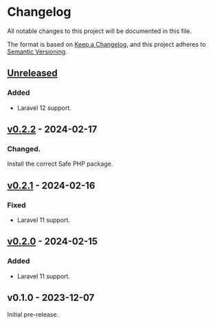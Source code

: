 # Changelog

All notable changes to this project will be documented in this file.

The format is based on [Keep a Changelog](https://keepachangelog.com/en/1.0.0/),
and this project adheres to [Semantic Versioning](https://semver.org/spec/v2.0.0.html).

## [Unreleased](https://github.com/hosmelq/laravel-pulse-schedule/compare/v0.2.2...HEAD)

### Added

- Laravel 12 support.

## [v0.2.2](https://github.com/hosmelq/laravel-pulse-schedule/compare/v0.2.1...v0.2.2) - 2024-02-17

### Changed.

Install the correct Safe PHP package.

## [v0.2.1](https://github.com/hosmelq/laravel-pulse-schedule/compare/v0.2.0...v0.2.1) - 2024-02-16

### Fixed

- Laravel 11 support.

## [v0.2.0](https://github.com/hosmelq/laravel-pulse-schedule/compare/v0.1.0...v0.2.0) - 2024-02-15

### Added

- Laravel 11 support.

## v0.1.0 - 2023-12-07

Initial pre-release.
